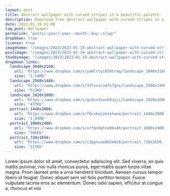 ```yaml
---
layout: post
title: Abstract wallpaper with curved stripes in a beautiful palette
description: Download free abstract wallpaper with curved stripes in a beautiful palette, aesthetic backgrounds, 4k, 2k, FHD and modern mobile smartphones
date: 2023-01-19 01:00 
tag_post: Wallpaper
permalink: "posts/:year/:year-:month-:day-:slug/"
dropdown: true
license: true
imagehome: "/images/2023/2023-01-19-abstract-wallpaper-with-curved-stripes-in-a-beautiful-palette/imagehome.jpg"
postimage: "/images/2023/2023-01-19-abstract-wallpaper-with-curved-stripes-in-a-beautiful-palette/post-image.jpg"
thumbimage: "/images/2023/2023-01-19-abstract-wallpaper-with-curved-stripes-in-a-beautiful-palette/post-thumb.jpg"
dropdown_links:
  landscape_3840x2160:
    url: "https://www.dropbox.com/s/ya0lrtyi850traq/landscape_3840x2160.jpg?dl=1"
    size: "1.54Mb"
  landscape_2560x1440:
    url: "https://www.dropbox.com/s/33fssvcsmfu7gnx/landscape_2560x1440.jpg?dl=1"
    size: "513Kb"
  landscape_1920x1080:
    url: "https://www.dropbox.com/s/gc0in3souh8uyji/landscape_1920x1080.jpg?dl=1"
    size: "437Kb"
  portrait_1440x3088:
    url: "https://www.dropbox.com/s/fdcxkojonxxhwuo/portrait_1440x3088.jpg?dl=1"
    size: "1.04Mb"
  portrait_1080x2400:
    url: "https://www.dropbox.com/s/xrfqs0qtna9bx4h/portrait_1080x2400.jpg?dl=1"
    size: "385Kb"
  portrait_720x1650:
    url: "https://www.dropbox.com/s/c3ppnuxw802e0z8/portrait_720x1650.jpg?dl=1"
    size: "157Kb"
---
```

<p>Lorem ipsum dolor sit amet, consectetur adipiscing elit. Sed viverra, ex quis mattis pulvinar, nisi nulla rhoncus purus, eget mattis quam turpis vitae magna. Proin laoreet ante a urna hendrerit tincidunt. Aenean cursus tempor libero id feugiat. Donec aliquet sem vel felis porttitor tempor. Fusce vulputate lacinia eros ac elementum. Donec odio sapien, efficitur at congue a, rhoncus et nisi</p>